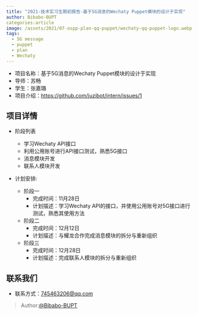 ```yaml
---
title: "2021-技术实习生期初报告-基于5G消息的Wechaty Puppet模块的设计于实现"
author: Bibabo-BUPT
categories:article
image: /assets/2021/07-ospp-plan-qq-puppet/wechaty-qq-puppet-logo.webp
tags:
  - 5G message
  - puppet
  - plan
  - Wechaty
---
```


- 项目名称：基于5G消息的Wechaty Puppet模块的设计于实现
- 导师：苏畅
- 学生：张嘉璐
- 项目介绍：<https://github.com/juzibot/intern/issues/1>
  
## 项目详情

- 阶段列表
  - 学习Wechaty API接口
  - 利用公用账号进行API接口测试，熟悉5G接口
  - 消息模块开发
  - 联系人模块开发

- 计划安排:
  - 阶段一
    - 完成时间：11月28日
    - 计划描述：学习Wechaty API的接口，并使用公用账号对5G接口进行测试，熟悉其使用方法
  - 阶段二
    - 完成时间：12月12日
    - 计划描述：与耀龙合作完成消息模块的拆分与重新组织
  - 阶段三
    - 完成时间：12月28日
    - 计划描述：完成联系人模块的拆分与重新组织
## 联系我们

- 联系方式：745463206@qq.com

> Author:[@Bibabo-BUPT](https://github.com/Bibabo-BUPT)